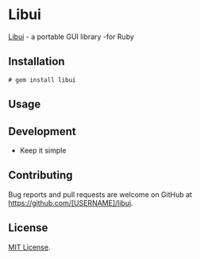 # Libui

[Libui](https://github.com/andlabs/libui) - a portable GUI library -for Ruby

## Installation

```
# gem install libui
```

## Usage

## Development

* Keep it simple

## Contributing

Bug reports and pull requests are welcome on GitHub at https://github.com/[USERNAME]/libui.

## License

[MIT License](https://opensource.org/licenses/MIT).
